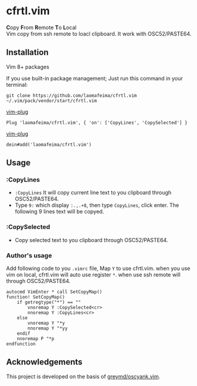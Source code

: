 # cfrtl.vim
**C**opy **F**rom **R**emote **T**o **L**ocal  
Vim copy from ssh remote to loacl clipboard. It work with OSC52/PASTE64.

## Installation
Vim 8+ packages  

If you use built-in package management; Just run this command in your terminal:
```
git clone https://github.com/laomafeima/cfrtl.vim ~/.vim/pack/vendor/start/cfrtl.vim
```

[vim-plug](https://github.com/junegunn/vim-plug)
```
Plug 'laomafeima/cfrtl.vim', { 'on': ['CopyLines', 'CopySelected'] }
```

[vim-plug](https://github.com/Shougo/dein.vim)
```
dein#add('laomafeima/cfrtl.vim')
```

## Usage

### :CopyLines
* `:CopyLines` It will copy current line text to you clipboard through OSC52/PASTE64.  
* Type `9:` which display `:.,.+8`, then type `CopyLines`, click enter. The following 9 lines text will be copyed.  

### :CopySelected
* Copy selected text to you clipboard through OSC52/PASTE64.

### Author's usage

Add following code to you `.vimrc` file, Map `Y` to use cfrtl.vim.
when you use vim on local, cfrtl.vim will auto use register `*`. when use ssh remote will through OSC52/PASTE64.
```
autocmd VimEnter * call SetCopyMap()
function! SetCopyMap()
    if getregtype("*") == ""
        vnoremap Y :CopySelected<cr>
        nnoremap Y :CopyLines<cr>
    else
        vnoremap Y "*y
        nnoremap Y "*yy
    endif
    nnoremap P "*p
endfunction
```

## Acknowledgements
This project is developed on the basis of [greymd/oscyank.vim](https://github.com/greymd/oscyank.vim).
